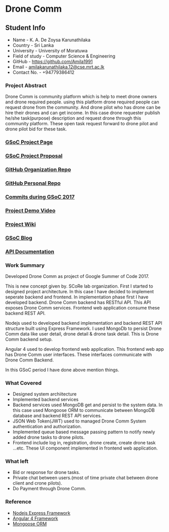 # Drone Comm

## Student Info
* Name - K. A. De Zoysa Karunathilaka
* Country - Sri Lanka
* University - University of Moratuwa
* Field of study - Computer Science & Engineering
* GitHub - https://github.com/Amila1991
* Email - amilakarunathilaka.12@cse.mrt.ac.lk
* Contact No. - +94779386412

### Project Abstract
Drone Comm is community platform which is help to meet drone owners and drone required people. using this platform drone required people can request drone from the community. And drone pilot who has drone can be hire their drones and can get income. In this case drone requester publish he/she task(purpose) description and request drone through this community platform. These open task request forward to drone pilot and drone pilot bid for these task.

### [GSoC Project Page](http://LinikToYourGSoCProjectPage)

### [GSoC Project Proposal](https://docs.google.com/a/cse.mrt.ac.lk/document/d/1Pj5INineHwD-yIHs4ibBRlRCJnYPRDlgZC8zREV_nr8/edit?usp=sharing)

### [GitHub Organization Repo](https://github.com/scorelab/Drone-Comm)

### [GitHub Personal Repo](https://github.com/Amila1991/Drone-Comm)

### [Commits during GSoC 2017](https://github.com/scorelab/Drone-Comm/commits/master)

### [Project Demo Video](http://LinkToDemoVideo)

### [Project Wiki](https://github.com/Amila1991/Drone-Comm/wiki)

### [GSoC Blog](https://medium.com/@amilakarunathilaka.12/gsoc-experience-e823aa4e0165)

### [API Documentation](https://drive.google.com/open?id=1hbae5COEZc82dPIb3Jp3H5eDjJp8n1SFj0j6_l1avbU)

### Work Summary
Developed Drone Comm as project of Google Summer of Code 2017.

This is new concept given by. SCoRe lab organization. First I started to designed project architecture. In this case I have decided to implement seperate backend and frontend. In implementation phase first I have developed backend. Drone Comm backend has RESTful API. This API exposes Drone Comm services. Frontend web application consume these backend REST API. 

Nodejs used to developed backend implementation and backend REST API structure built using Express Framework. I used MongoDb to persist Drone Comm data like user detail, drone detail & drone task detail. This is Drone Comm backend setup.

Angular 4 used to develop frontend web application. This frontend web app has Drone Comm user interfaces. These interfaces communicate with Drone Comm Backend.

In this GSoC period I have done above mention things.

### What Covered
* Designed system archiitecture
* Implemented backend services
* Backend services used MongoDB get and persist to the system data. In this case used Mongoose ORM to communicate between MongoDB database and backend REST API services.
* JSON Web Token(JWT) used to managed Drone Comm System authentication and authorization.
* Implemented queue based message passing pattern to notify newly added drone tasks to drone pilots. 
* Frontend include log in, registration, drone create, create drone task ...etc. These UI component implemented in frontend web application.

### What left
* Bid or response for drone tasks.
* Private chat between users.(most of time private chat between drone client and crone pilots).
* Do Payment through Drone Comm.

### Reference
* [Nodejs Express Framework](https://expressjs.com)
* [Angular 4 Framework](https://angular.io)
* [Mongoose ORM](http://mongoosejs.com)
